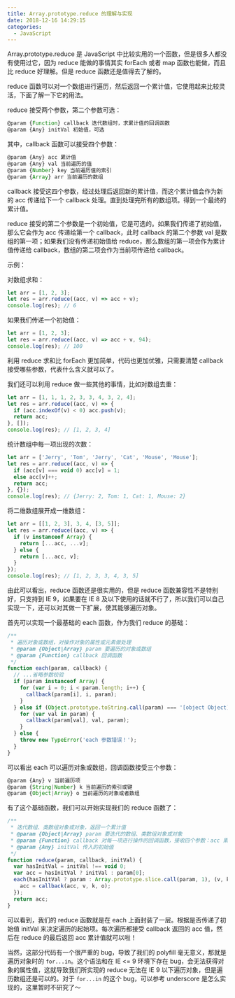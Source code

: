 ```yaml
---
title: Array.prototype.reduce 的理解与实现
date: 2018-12-16 14:29:15
categories:
  - JavaScript
---
```


Array.prototype.reduce 是 JavaScript 中比较实用的一个函数，但是很多人都没有使用过它，因为 reduce 能做的事情其实 forEach 或者 map 函数也能做，而且比 reduce 好理解。但是 reduce 函数还是值得去了解的。

reduce 函数可以对一个数组进行遍历，然后返回一个累计值，它使用起来比较灵活，下面了解一下它的用法。

reduce 接受两个参数，第二个参数可选：

```js
@param {Function} callback 迭代数组时，求累计值的回调函数
@param {Any} initVal 初始值，可选
```

其中，callback 函数可以接受四个参数：

```js
@param {Any} acc 累计值
@param {Any} val 当前遍历的值
@param {Number} key 当前遍历值的索引
@param {Array} arr 当前遍历的数组
```

<!-- more -->

callback 接受这四个参数，经过处理后返回新的累计值，而这个累计值会作为新的 acc 传递给下一个 callback 处理。直到处理完所有的数组项。得到一个最终的累计值。

reduce 接受的第二个参数是一个初始值，它是可选的。如果我们传递了初始值，那么它会作为 acc 传递给第一个 callback，此时 callback 的第二个参数 val 是数组的第一项；如果我们没有传递初始值给 reduce，那么数组的第一项会作为累计值传递给 callback，数组的第二项会作为当前项传递给 callback。

示例：

对数组求和：

```js
let arr = [1, 2, 3];
let res = arr.reduce((acc, v) => acc + v);
console.log(res); // 6
```

如果我们传递一个初始值：

```js
let arr = [1, 2, 3];
let res = arr.reduce((acc, v) => acc + v, 94);
console.log(res); // 100
```

利用 reduce 求和比 forEach 更加简单，代码也更加优雅，只需要清楚 callback 接受哪些参数，代表什么含义就可以了。

我们还可以利用 reduce 做一些其他的事情，比如对数组去重：

```js
let arr = [1, 1, 1, 2, 3, 3, 4, 3, 2, 4];
let res = arr.reduce((acc, v) => {
  if (acc.indexOf(v) < 0) acc.push(v);
  return acc;
}, []);
console.log(res); // [1, 2, 3, 4]
```

统计数组中每一项出现的次数：

```js
let arr = ['Jerry', 'Tom', 'Jerry', 'Cat', 'Mouse', 'Mouse'];
let res = arr.reduce((acc, v) => {
  if (acc[v] === void 0) acc[v] = 1;
  else acc[v]++;
  return acc;
}, {});
console.log(res); // {Jerry: 2, Tom: 1, Cat: 1, Mouse: 2}
```

将二维数组展开成一维数组：

```js
let arr = [[1, 2, 3], 3, 4, [3, 5]];
let res = arr.reduce((acc, v) => {
  if (v instanceof Array) {
    return [...acc, ...v];
  } else {
    return [...acc, v];
  }
});
console.log(res); // [1, 2, 3, 3, 4, 3, 5]
```

由此可以看出，reduce 函数还是很实用的，但是 reduce 函数兼容性不是特别好，只支持到 IE 9，如果要在 IE 8 及以下使用的话就不行了，所以我们可以自己实现一下，还可以对其做一下扩展，使其能够遍历对象。

首先可以实现一个最基础的 each 函数，作为我们 reduce 的基础：

```js
/**
 * 遍历对象或数组，对操作对象的属性或元素做处理
 * @param {Object|Array} param 要遍历的对象或数组
 * @param {Function} callback 回调函数
 */
function each(param, callback) {
  // ...省略参数校验
  if (param instanceof Array) {
    for (var i = 0; i < param.length; i++) {
      callback(param[i], i, param);
    }
  } else if (Object.prototype.toString.call(param) === '[object Object]') {
    for (var val in param) {
      callback(param[val], val, param);
    }
  } else {
    throw new TypeError('each 参数错误！');
  }
}
```

可以看出 each 可以遍历对象或数组，回调函数接受三个参数：

```js
@param {Any} v 当前遍历项
@param {String|Number} k 当前遍历的索引或键
@param {Object|Array} o 当前遍历的对象或者数组
```

有了这个基础函数，我们可以开始实现我们的 reduce 函数了：

```js
/**
 * 迭代数组、类数组对象或对象，返回一个累计值
 * @param {Object|Array} param 要迭代的数组、类数组对象或对象
 * @param {Function} callback 对每一项进行操作的回调函数，接收四个参数：acc 累加值、v 当前项、k 当前索引、o 当前迭代对象
 * @param {Any} initVal 传入的初始值
 */
function reduce(param, callback, initVal) {
  var hasInitVal = initVal !== void 0;
  var acc = hasInitVal ? initVal : param[0];
  each(hasInitVal ? param : Array.prototype.slice.call(param, 1), (v, k, o) => {
    acc = callback(acc, v, k, o);
  });
  return acc;
}
```

可以看到，我们的 reduce 函数就是在 each 上面封装了一层。根据是否传递了初始值 initVal 来决定遍历的起始项。每次遍历都接受 callback 返回的 acc 值，然后在 reduce 的最后返回 acc 累计值就可以啦！

当然，这部分代码有一个很严重的 bug，导致了我们的 polyfill 毫无意义，那就是遍历对象时的 `for...in`。这个语法和在 IE <= 9 环境下存在 bug，会无法获得对象的属性值，这就导致我们所实现的 reduce 无法在 IE 9 以下遍历对象，但是遍历数组还是可以的。对于 `for...in` 的这个 bug，可以参考 underscore 是怎么实现的，这里暂时不研究了～